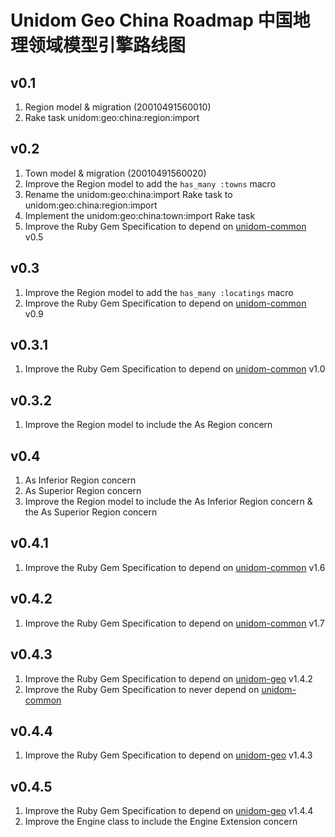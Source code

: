 # Unidom Geo China Roadmap 中国地理领域模型引擎路线图

## v0.1
1. Region model & migration (20010491560010)
2. Rake task unidom:geo:china:region:import

## v0.2
1. Town model & migration (20010491560020)
2. Improve the Region model to add the ``has_many :towns`` macro
3. Rename the unidom:geo:china:import Rake task to unidom:geo:china:region:import
4. Implement the unidom:geo:china:town:import Rake task
5. Improve the Ruby Gem Specification to depend on [unidom-common](https://github.com/topbitdu/unidom-common) v0.5

## v0.3
1. Improve the Region model to add the ``has_many :locatings`` macro
2. Improve the Ruby Gem Specification to depend on [unidom-common](https://github.com/topbitdu/unidom-common) v0.9

## v0.3.1
1. Improve the Ruby Gem Specification to depend on [unidom-common](https://github.com/topbitdu/unidom-common) v1.0

## v0.3.2
1. Improve the Region model to include the As Region concern

## v0.4
1. As Inferior Region concern
2. As Superior Region concern
3. Improve the Region model to include the As Inferior Region concern & the As Superior Region concern

## v0.4.1
1. Improve the Ruby Gem Specification to depend on [unidom-common](https://github.com/topbitdu/unidom-common) v1.6

## v0.4.2
1. Improve the Ruby Gem Specification to depend on [unidom-common](https://github.com/topbitdu/unidom-common) v1.7

## v0.4.3
1. Improve the Ruby Gem Specification to depend on [unidom-geo](https://github.com/topbitdu/unidom-geo) v1.4.2
2. Improve the Ruby Gem Specification to never depend on [unidom-common](https://github.com/topbitdu/unidom-common)

## v0.4.4
1. Improve the Ruby Gem Specification to depend on [unidom-geo](https://github.com/topbitdu/unidom-geo) v1.4.3

## v0.4.5
1. Improve the Ruby Gem Specification to depend on [unidom-geo](https://github.com/topbitdu/unidom-geo) v1.4.4
2. Improve the Engine class to include the Engine Extension concern
